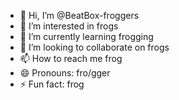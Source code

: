 - 👋 Hi, I’m @BeatBox-froggers
- 👀 I’m interested in frogs
- 🌱 I’m currently learning frogging
- 💞️ I’m looking to collaborate on frogs
- 📫 How to reach me frog
- 😄 Pronouns: fro/gger
- ⚡ Fun fact: frog

<!---
BeatBox-froggers/BeatBox-froggers is a ✨ special ✨ repository because its `README.md` (this file) appears on your GitHub profile.
You can click the Preview link to take a look at your changes.
--->
